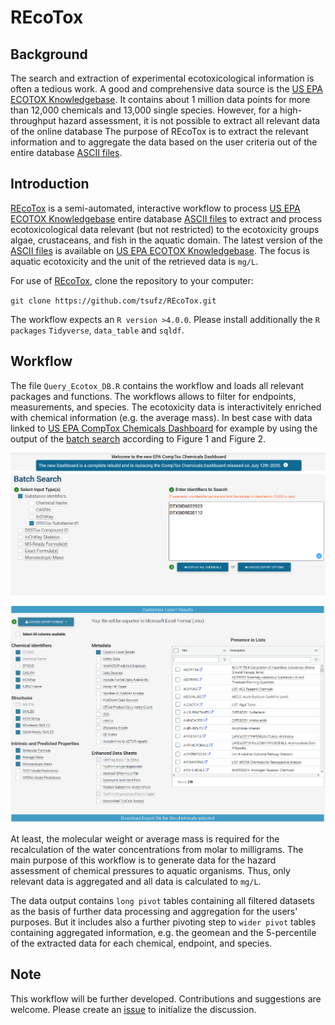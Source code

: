 # REcoTox

## Background

The search and extraction of experimental ecotoxicological information is often a tedious work. A good and comprehensive data source is the [US EPA ECOTOX Knowledgebase](https://cfpub.epa.gov/ecotox/ "US EPA ECOTOX Knowledgebase"). It contains about 1 million data points for more than 12,000 chemicals and 13,000 single species. However, for a high-throughput hazard assessment, it is not possible to extract all relevant data of the online database The purpose of REcoTox is to extract the relevant information and to aggregate the data based on the user criteria out of the entire database [ASCII files](https://gaftp.epa.gov/ecotox/ecotox_ascii_03_10_2022.zip "ECOTOX Knowledgebase ASCII files").

## Introduction

[REcoTox](https://github.com/tsufz/REcoTox) is a semi-automated, interactive workflow to process [US EPA ECOTOX Knowledgebase](https://cfpub.epa.gov/ecotox/ "US EPA ECOTOX Knowledgebase") entire database [ASCII files](https://gaftp.epa.gov/ecotox/ecotox_ascii_03_10_2022.zip "ECOTOX Knowledgebase ASCII files") to extract and process ecotoxicological data relevant (but not restricted) to the ecotoxicity groups algae, crustaceans, and fish in the aquatic domain. The latest version of the [ASCII files](https://gaftp.epa.gov/ecotox/ecotox_ascii_03_10_2022.zip "ECOTOX Knowledgebase ASCII files") is available on [US EPA ECOTOX Knowledgebase](https://cfpub.epa.gov/ecotox/ "US EPA ECOTOX Knowledgebase"). The focus is aquatic ecotoxicity and the unit of the retrieved data is `mg/L`.

For use of [REcoTox](https://github.com/tsufz/REcoTox), clone the repository to your computer:

`git clone https://github.com/tsufz/REcoTox.git`

The workflow expects an `R version >4.0.0`. Please install additionally the `R packages` `Tidyverse`, `data_table` and `sqldf`.

## Workflow

The file `Query_Ecotox_DB.R` contains the workflow and loads all relevant packages and functions. The workflows allows to filter for endpoints, measurements, and species. The ecotoxicity data is interactivitely enriched with chemical information (e.g. the average mass). In best case with data linked to [US EPA CompTox Chemicals Dashboard](https://comptox.epa.gov/dashboard/ "US EPA CompTox Chemicals Dashboard") for example by using the output of the [batch search](https://comptox.epa.gov/dashboard/batch-search "US EPA CompTox Chemicals Dashboard Batch Search") according to Figure 1 and Figure 2.

![Figure1: US EPA CompTox Chemicals Dashboard Batch Search - Enter Identifiers to Search](vignettes/figures/Figure_1.png "Figure 1: US EPA CompTox Chemicals Dashboard Batch Search - Enter Identifiers to Search")

![Figure 2: US EPA CompTox Chemicals Dashboard Batch Search - Recommended selection of identifiers and properties](vignettes/figures/Figure_2.png "Figure 2: US EPA CompTox Chemicals Dashboard Batch Search - Recommended selection of identifiers and properties")

At least, the molecular weight or average mass is required for the recalculation of the water concentrations from molar to milligrams. The main purpose of this workflow is to generate data for the hazard assessment of chemical pressures to aquatic organisms. Thus, only relevant data is aggregated and all data is calculated to `mg/L`.

The data output contains `long pivot` tables containing all filtered datasets as the basis of further data processing and aggregation for the users' purposes. But it includes also a further pivoting step to `wider pivot` tables containing aggregated information, e.g. the geomean and the 5-percentile of the extracted data for each chemical, endpoint, and species.

## Note

This workflow will be further developed. Contributions and suggestions are welcome. Please create an [issue](https://github.com/tsufz/REcoTox/issues) to initialize the discussion.
